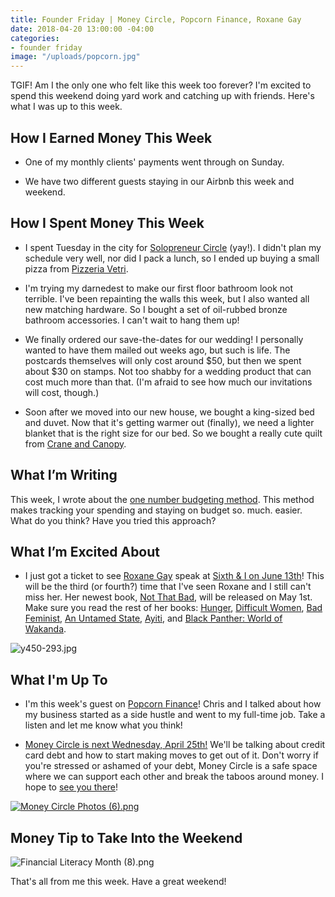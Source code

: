 ```yaml
---
title: Founder Friday | Money Circle, Popcorn Finance, Roxane Gay
date: 2018-04-20 13:00:00 -04:00
categories:
- founder friday
image: "/uploads/popcorn.jpg"
---
```


TGIF! Am I the only one who felt like this week too forever? I'm excited to spend this weekend doing yard work and catching up with friends. Here's what I was up to this week.

## How I Earned Money This Week

* One of my monthly clients' payments went through on Sunday.

* We have two different guests staying in our Airbnb this week and weekend.

## How I Spent Money This Week

* I spent Tuesday in the city for [Solopreneur Circle](https://www.solopreneurcircle.com/) (yay!). I didn't plan my schedule very well, nor did I pack a lunch, so I ended up buying a small pizza from [Pizzeria Vetri](https://www.pizzeriavetri.com/).

* I'm trying my darnedest to make our first floor bathroom look not terrible. I've been repainting the walls this week, but I also wanted all new matching hardware. So I bought a set of oil-rubbed bronze bathroom accessories. I can't wait to hang them up!

* We finally ordered our save-the-dates for our wedding! I personally wanted to have them mailed out weeks ago, but such is life. The postcards themselves will only cost around $50, but then we spent about $30 on stamps. Not too shabby for a wedding product that can cost much more than that. (I'm afraid to see how much our invitations will cost, though.)

* Soon after we moved into our new house, we bought a king-sized bed and duvet. Now that it's getting warmer out (finally), we need a lighter blanket that is the right size for our bed. So we bought a really cute quilt from [Crane and Canopy](https://www.craneandcanopy.com/products/the-chevron-charcoal-grey-quilt-sham).

## What I’m Writing

This week, I wrote about the [one number budgeting method](https://www.maggiegermano.com/blog/how-to-use-one-budget-number-to-manage-your-money/). This method makes tracking your spending and staying on budget so. much. easier. What do you think? Have you tried this approach?

## What I’m Excited About

* I just got a ticket to see [Roxane Gay](http://www.roxanegay.com/) speak at [Sixth & I on June 13th](https://www.sixthandi.org/event/roxanne-gay/)! This will be the third (or fourth?) time that I've seen Roxane and I still can't miss her. Her newest book, [Not That Bad](https://www.harpercollins.com/9780062413505/not-that-bad), will be released on May 1st. Make sure you read the rest of her books: [Hunger](https://www.amazon.com/Hunger-Memoir-Body-Roxane-Gay/dp/0062362593/ref=sr_1_4?ie=UTF8&qid=1524149616&sr=8-4&keywords=roxane\+gay&dpID=41S4yvewK-L&preST=_SY291_BO1,204,203,200_QL40_&dpSrc=srch), [Difficult Women](https://www.amazon.com/Difficult-Women-Roxane-Gay/dp/0802127371/ref=sr_1_5?ie=UTF8&qid=1524149616&sr=8-5&keywords=roxane\+gay&dpID=51QJnX0bTsL&preST=_SY291_BO1,204,203,200_QL40_&dpSrc=srch), [Bad Feminist](https://www.amazon.com/Bad-Feminist-Essays-Roxane-Gay/dp/0062282719/ref=sr_1_1?ie=UTF8&qid=1524149616&sr=8-1&keywords=roxane\+gay&dpID=41wmScO2UaL&preST=_SY291_BO1,204,203,200_QL40_&dpSrc=srch), [An Untamed State](https://www.amazon.com/Untamed-State-Roxane-Gay/dp/0802122515/ref=sr_1_6?ie=UTF8&qid=1524149616&sr=8-6&keywords=roxane\+gay&dpID=51C0Y8b0DtL&preST=_SY291_BO1,204,203,200_QL40_&dpSrc=srch), [Ayiti](https://www.amazon.com/Ayiti-Roxane-Gay/dp/145077671X/ref=sr_1_8?ie=UTF8&qid=1524149616&sr=8-8&keywords=roxane\+gay), and [Black Panther: World of Wakanda](https://www.amazon.com/Black-Panther-Wakanda-Ta-Nehisi-Coates/dp/130290650X/ref=sr_1_7?ie=UTF8&qid=1524149616&sr=8-7&keywords=roxane\+gay).

![y450-293.jpg](/uploads/y450-293.jpg)

## What I'm Up To

* I'm this week's guest on [Popcorn Finance](https://popcornfinance.com/episode-055-taking-your-side-hustle-full-time-with-maggie-germano/)! Chris and I talked about how my business started as a side hustle and went to my full-time job. Take a listen and let me know what you think!

* [Money Circle is next Wednesday, April 25th!](https://www.maggiegermano.com/events/how-to-deal-with-credit-card-debt/) We'll be talking about credit card debt and how to start making moves to get out of it. Don't worry if you're stressed or ashamed of your debt, Money Circle is a safe space where we can support each other and break the taboos around money. I hope to [see you there](https://www.maggiegermano.com/events/how-to-deal-with-credit-card-debt/)!

[![Money Circle Photos (6).png](/uploads/Money%20Circle%20Photos%20(6).png)](https://www.maggiegermano.com/events/how-to-deal-with-credit-card-debt/)

## Money Tip to Take Into the Weekend

![Financial Literacy Month (8).png](/uploads/Financial%20Literacy%20Month%20(8).png)

That's all from me this week. Have a great weekend!